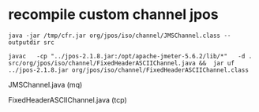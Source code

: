 # recompile custom channel jpos

`java -jar /tmp/cfr.jar org/jpos/iso/channel/JMSChannel.class --outputdir src`


`javac   -cp "../jpos-2.1.8.jar:/opt/apache-jmeter-5.6.2/lib/*"   -d .   src/org/jpos/iso/channel/FixedHeaderASCIIChannel.java &&  jar uf ../jpos-2.1.8.jar org/jpos/iso/channel/FixedHeaderASCIIChannel.class`


JMSChannel.java (mq)

FixedHeaderASCIIChannel.java (tcp)
